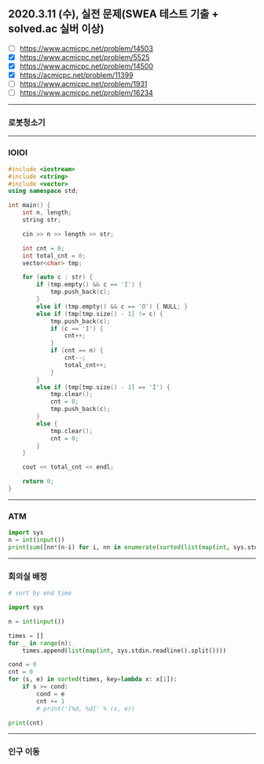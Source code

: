 ## 2020.3.11 (수), 실전 문제(SWEA 테스트 기출 + solved.ac 실버 이상)

- [ ] https://www.acmicpc.net/problem/14503
- [x] https://www.acmicpc.net/problem/5525
- [x] https://www.acmicpc.net/problem/14500
- [x] https://acmicpc.net/problem/11399
- [ ] https://www.acmicpc.net/problem/1931
- [ ] https://www.acmicpc.net/problem/16234

---

### 로봇청소기


---

### IOIOI

```C++
#include <iostream>
#include <string>
#include <vector>
using namespace std;

int main() {
	int n, length;
	string str;

	cin >> n >> length >> str;

	int cnt = 0;
	int total_cnt = 0;
	vector<char> tmp;

	for (auto c : str) {
		if (tmp.empty() && c == 'I') {
			tmp.push_back(c);
		}
		else if (tmp.empty() && c == 'O') { NULL; }
		else if (tmp[tmp.size() - 1] != c) {
			tmp.push_back(c);
			if (c == 'I') {
				cnt++;
			}
			if (cnt == n) {
				cnt--;
				total_cnt++;
			}
		}
		else if (tmp[tmp.size() - 1] == 'I') {
			tmp.clear();
			cnt = 0;
			tmp.push_back(c);
		}
		else {
			tmp.clear();
			cnt = 0;
		}
	}

	cout << total_cnt << endl;

	return 0;
}
```



---

### ATM

```Python
import sys
n = int(input())
print(sum([nn*(n-i) for i, nn in enumerate(sorted(list(map(int, sys.stdin.readline().split()))))]))
```


---
### 회의실 배정

```Python
# sort by end time

import sys

n = int(input())

times = []
for _ in range(n):
    times.append(list(map(int, sys.stdin.readline().split())))

cond = 0
cnt = 0
for (s, e) in sorted(times, key=lambda x: x[1]):
    if s >= cond:
        cond = e
        cnt += 1
        # print('[%d, %d]' % (s, e))

print(cnt)
```

---
### 인구 이동
